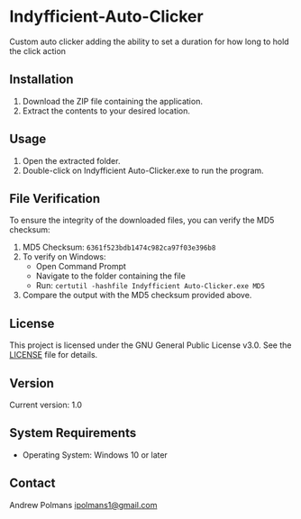 # Indyfficient-Auto-Clicker
Custom auto clicker adding the ability to set a duration for how long to hold the click action

## Installation

1. Download the ZIP file containing the application.
2. Extract the contents to your desired location.

## Usage

1. Open the extracted folder.
2. Double-click on Indyfficient Auto-Clicker.exe to run the program.

## File Verification

To ensure the integrity of the downloaded files, you can verify the MD5 checksum:

1. MD5 Checksum: `6361f523bdb1474c982ca97f03e396b8`
2. To verify on Windows:
   - Open Command Prompt
   - Navigate to the folder containing the file
   - Run: `certutil -hashfile Indyfficient Auto-Clicker.exe MD5`
3. Compare the output with the MD5 checksum provided above.

## License

This project is licensed under the GNU General Public License v3.0. See the [LICENSE](LICENSE) file for details.

## Version

Current version: 1.0

## System Requirements

- Operating System: Windows 10 or later

## Contact

Andrew Polmans
ipolmans1@gmail.com

